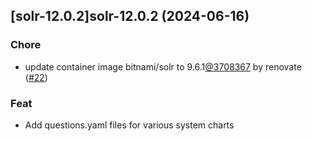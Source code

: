 

## [solr-12.0.2]solr-12.0.2 (2024-06-16)

### Chore



- update container image bitnami/solr to 9.6.1[@3708367](https://github.com/3708367) by renovate ([#22](https://github.com/truecharts/charts/issues/22))

### Feat



- Add questions.yaml files for various system charts